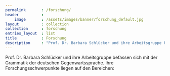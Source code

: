 ```yaml
---
permalink       : /forschung/
header          :
    image       : /assets/images/banner/forschung_default.jpg
layout          : collection
collection      : forschung
entries_layout  : list
title           : Forschung
description     : "Prof. Dr. Barbara Schlücker und ihre Arbeitsgruppe befassen sich mit der Grammatik der deutschen Gegenwartssprache. Hier werden die Forschungsschwerpunkte erläutert."
---
```

Prof. Dr. Barbara Schlücker und ihre Arbeitsgruppe befassen sich mit der Grammatik der deutschen Gegenwartssprache. Ihre Forschungsschwerpunkte liegen auf den Bereichen: